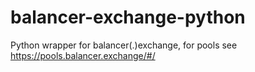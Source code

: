 # balancer-exchange-python
Python wrapper for balancer(.)exchange, for pools see https://pools.balancer.exchange/#/
